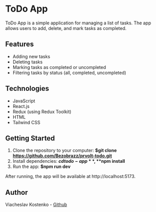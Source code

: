 # ToDo App

ToDo App is a simple application for managing a list of tasks. The app allows users to add, delete, and mark tasks as completed.

## Features

- Adding new tasks
- Deleting tasks
- Marking tasks as completed or uncompleted
- Filtering tasks by status (all, completed, uncompleted)

## Technologies
- JavaScript
- React.js
- Redux (using Redux Toolkit)
- HTML
- Tailwind CSS

## Getting Started
1. Clone the repository to your computer: **$git clone https://github.com/Bezobrazz/prvolt-todo.git**
2. Install dependencies: **$cd todo-app**, **$npm install**
3. Run the app: **$npm run dev**


After running, the app will be available at http://localhost:5173.

## Author

Viacheslav Kostenko - [Github](https://github.com/Bezobrazz)


